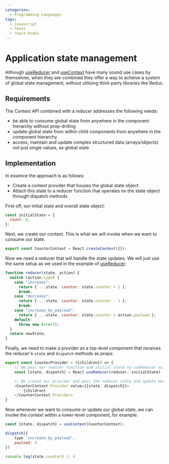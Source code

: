 ```yaml
---
categories:
  - Programming Languages
tags:
  - javascript
  - react
  - react-hooks
---
```


# Application state management

Although [useReducer](useReducer.md) and [useContext](useContext.md) have
many sound use cases by themselves, when they are combined they offer a way to
acheive a system of global state management, without utilising third-party
libraries like Redux.

## Requirements

The Context API combined with a reducer addresses the following needs:

- be able to consume global state from anywhere in the component hierarchy
  without prop-drilling
- update global state from within child components from anywhere in the
  component hierarchy
- access, maintain and update complex structured data (arrays/objects) not just
  single values, as global state

## Implementation

In essence the approach is as follows:

- Create a context provider that houses the global state object
- Attach this state to a reducer function that operates on the state object
  through dispatch methods

First off, our initial state and overall state object:

```js
const initialState = {
  count: 0,
};
```

Next, we create our context. This is what we will invoke when we want to consume
our state.

```js
export const CounterContext = React.createContext({});
```

Now we need a reducer that will handle the state updates. We will just use the
same setup as we used in the example of
[useReducer](useReducer.md#refining-the-syntax):

```js
function reducer(state, action) {
  switch (action.type) {
    case "increase":
      return { ...state, counter: state.counter + 1 };
      break;
    case "decrease":
      return { ...state, counter: state.counter - 1 };
      break;
    case "increase_by_payload":
      return { ...state, counter: state.counter + action.payload };
    default:
      throw new Error();
  }
  return newState;
}
```

Finally, we need to make a provider as a top-level component that receives the
reducer's `state` and `dispatch` methods as props:

```js
export const CounterProvider = ({children}) => {
    // We pass our reducer function and initial state to useReducer as params
    const [state, dispatch] = React.useReducer(reducer, initialState)

    // We create our provider and pass the reducer state and update method as props. This is the provider to the CounterContext consumer
    <CounterContext.Provider value={{state, dispatch}}>
        {children}
    </CounterContext.Provider>
}
```

Now whenever we want to consume or update our global state, we can invoke the
context within a lower-level component, for example:

```js
const {state, dispatch} = useContext(CounterContext);

dispatch({
    type 'increase_by_payload',
    payload: 4
})

console.log(state.counter) // 4

```
